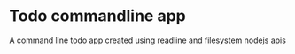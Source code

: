 Todo commandline app
=====================


A command line todo app created using readline and filesystem nodejs apis
